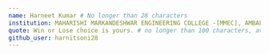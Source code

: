 ```yaml
---
name: Harneet Kumar # No longer than 28 characters
institution: MAHARISHI MARKANDESHWAR ENGINEERING COLLEGE -[MMEC], AMBALA 🚩 # no longer than 58 characters
quote: Win or Lose choice is yours. # no longer than 100 characters, avoid using quotes(") to guarantee the format remains the same.
github_user: harnitsoni28
---
```

